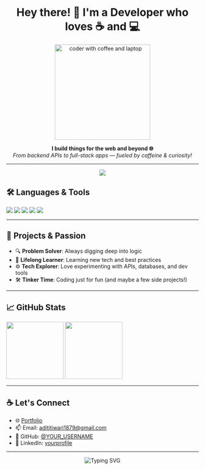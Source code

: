 <h1 align="center">Hey there! 👋 I'm a Developer who loves ☕ and 💻</h1>

<p align="center">
  <img src="https://i.pinimg.com/originals/62/c3/f8/62c3f838c49318e9a9dbb6f23c5d62f1.gif" width="250" alt="coder with coffee and laptop"/>
</p>

<p align="center">
  <b>I build things for the web and beyond 🌐</b><br/>
  <i>From backend APIs to full-stack apps — fueled by caffeine & curiosity!</i>
</p>

---

<p align="center">
<img src="https://camo.githubusercontent.com/3062370f5f3229c5c904dce34c0f15a327a987bff566135acb6b562adfea885f/68747470733a2f2f6d69726f2e6d656469756d2e636f6d2f76322f726573697a653a6669743a313336302f312a564f4e39674854727a65485a624866587371667a45412e676966"/>

## 🛠️ Languages & Tools

<p align="left">
  <img src="https://img.shields.io/badge/Python-3776AB?style=for-the-badge&logo=python&logoColor=white"/>
  <img src="https://img.shields.io/badge/C-00599C?style=for-the-badge&logo=c&logoColor=white"/>
  <img src="https://img.shields.io/badge/Java-007396?style=for-the-badge&logo=java&logoColor=white"/>
  <img src="https://img.shields.io/badge/PHP-777BB4?style=for-the-badge&logo=php&logoColor=white"/>
  <img src="https://img.shields.io/badge/Node.js-339933?style=for-the-badge&logo=nodedotjs&logoColor=white"/>
</p>

---

## 🔧 Projects & Passion

- 🔍 **Problem Solver**: Always digging deep into logic
- 🌱 **Lifelong Learner**: Learning new tech and best practices
- ⚙️ **Tech Explorer**: Love experimenting with APIs, databases, and dev tools
- 🛠️ **Tinker Time**: Coding just for fun (and maybe a few side projects!)

---

## 📈 GitHub Stats

<p align="left">
  <img src="https://github-readme-stats.vercel.app/api?username=YOUR_USERNAME&show_icons=true&theme=tokyonight" height="150"/>
  <img src="https://github-readme-stats.vercel.app/api/top-langs/?username=YOUR_USERNAME&layout=compact&theme=tokyonight" height="150"/>
</p>

---

## ☕ Let's Connect

- 🌐 [Portfolio](https://your-portfolio-link.com)
- 📫 Email: adititiwari1879@gmail.com
- 🐙 GitHub: [@YOUR_USERNAME](https://github.com/GoluTiwari9670)
- 💼 LinkedIn: [yourprofile](https://linkedin.com/in/yourprofile)

---

<p align="center">
  <img src="https://readme-typing-svg.herokuapp.com?font=Fira+Code&duration=3000&pause=1000&color=F7F7F7&center=true&vCenter=true&width=435&lines=Happy+Coding!;Thanks+for+visiting!;Drop+a+star+%F0%9F%8C%9F" alt="Typing SVG"/>
</p>
